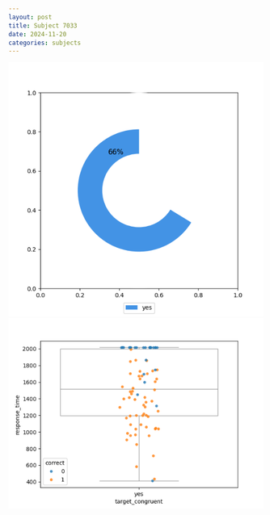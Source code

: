 ```yaml
---
layout: post
title: Subject 7033
date: 2024-11-20
categories: subjects
---
```


![](data/7033/run-5/7033_accuracy_target_congruence.png)
![](data/7033/run-5/7033_rt_congruence.png)

